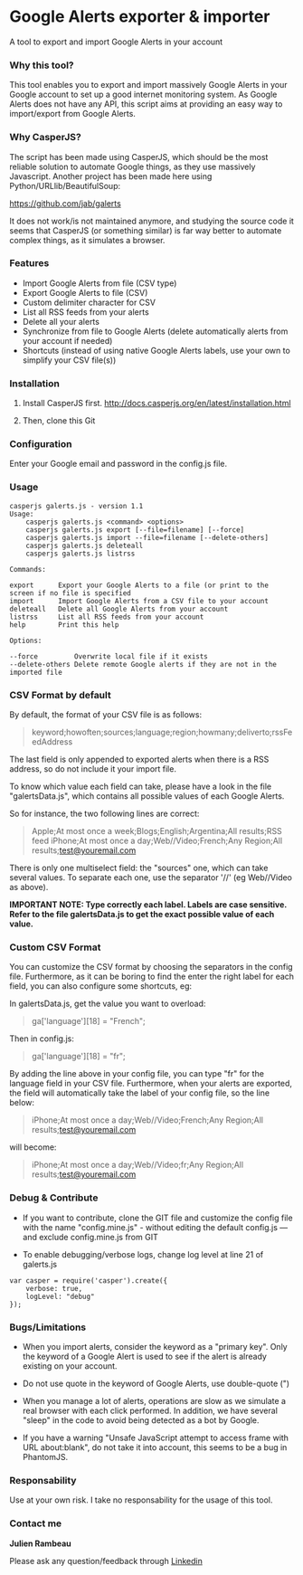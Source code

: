 # Google Alerts exporter & importer
A tool to export and import Google Alerts in your account

### Why this tool?

This tool enables you to export and import massively Google Alerts in your Google account to set up a good internet monitoring system. As Google Alerts does not have any API, this script aims at providing an easy way to import/export from Google Alerts.

### Why CasperJS?

The script has been made using CasperJS, which should be the most reliable solution to automate Google things, as they use massively Javascript. Another project has been made here using Python/URLlib/BeautifulSoup:

https://github.com/jab/galerts

It does not work/is not maintained anymore, and studying the source code it seems that CasperJS (or something similar) is far way better to automate complex things, as it simulates a browser. 

### Features

* Import Google Alerts from file (CSV type)
* Export Google Alerts to file (CSV)
* Custom delimiter character for CSV
* List all RSS feeds from your alerts
* Delete all your alerts
* Synchronize from file to Google Alerts (delete automatically alerts from your account if needed)
* Shortcuts (instead of using native Google Alerts labels, use your own to simplify your CSV file(s))

### Installation

1. Install CasperJS first. 
http://docs.casperjs.org/en/latest/installation.html

2. Then, clone this Git


### Configuration

Enter your Google email and password in the config.js file. 

### Usage
```
casperjs galerts.js - version 1.1
Usage:
	casperjs galerts.js <command> <options>
	casperjs galerts.js export [--file=filename] [--force]
	casperjs galerts.js import --file=filename [--delete-others]
	casperjs galerts.js deleteall
	casperjs galerts.js listrss

Commands:

export		Export your Google Alerts to a file (or print to the screen if no file is specified
import		Import Google Alerts from a CSV file to your account
deleteall	Delete all Google Alerts from your account
listrss		List all RSS feeds from your account
help		Print this help

Options:

--force			Overwrite local file if it exists
--delete-others	Delete remote Google alerts if they are not in the imported file
```

### CSV Format by default
By default, the format of your CSV file is as follows:

> keyword;howoften;sources;language;region;howmany;deliverto;rssFeedAddress 

The last field is only appended to exported alerts when there is a RSS address, so do not include it your import file. 

To know which value each field can take, please have a look in the file "galertsData.js", which contains all possible values of each Google Alerts. 

So for instance, the two following lines are correct:

> Apple;At most once a week;Blogs;English;Argentina;All results;RSS feed
> iPhone;At most once a day;Web//Video;French;Any Region;All results;test@youremail.com

There is only one multiselect field: the "sources" one, which can take several values. To separate each one, use the separator '//' (eg Web//Video as above). 

**IMPORTANT NOTE: Type correctly each label. Labels are case sensitive. Refer to the file galertsData.js to get the exact possible value of each value.**

### Custom CSV Format
You can customize the CSV format by choosing the separators in the config file. 
Furthermore, as it can be boring to find the enter the right label for each field, you can also configure some shortcuts, eg:

In galertsData.js, get the value you want to overload:
> ga['language'][18] = "French";

Then in config.js:
> ga['language'][18] = "fr";

By adding the line above in your config file, you can type "fr" for the language field in your CSV file. Furthermore, when your alerts are exported, the field will automatically take the label of your config file, so the line below:

> iPhone;At most once a day;Web//Video;French;Any Region;All results;test@youremail.com

will become:

> iPhone;At most once a day;Web//Video;fr;Any Region;All results;test@youremail.com


### Debug & Contribute

* If you want to contribute, clone the GIT file and customize the config file with the name "config.mine.js" - without editing the default config.js — and exclude config.mine.js from GIT

* To enable debugging/verbose logs, change log level at line 21 of galerts.js

```
var casper = require('casper').create({
	verbose: true,
    logLevel: "debug"
});
```

### Bugs/Limitations

* When you import alerts, consider the keyword as a "primary key". Only the keyword of a Google Alert is used to see if the alert is already existing on your account. 

* Do not use quote in the keyword of Google Alerts, use double-quote (")

* When you manage a lot of alerts, operations are slow as we simulate a real browser with each click performed. In addition, we have several "sleep" in the code to avoid being detected as a bot by Google. 

* If you have a warning "Unsafe JavaScript attempt to access frame with URL about:blank", do not take it into account, this seems to be a bug in PhantomJS. 


### Responsability

Use at your own risk. I take no responsability for the usage of this tool. 

### Contact me

**Julien Rambeau**

Please ask any question/feedback through [Linkedin](https://www.linkedin.com/in/julienrambeau)